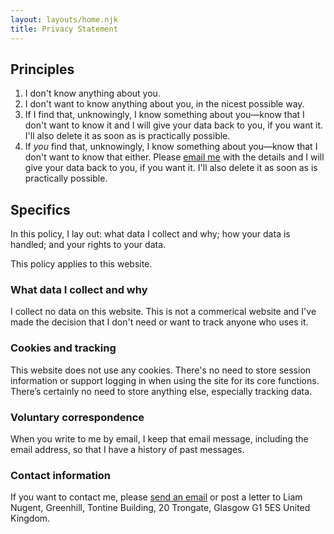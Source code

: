 ```yaml
---
layout: layouts/home.njk
title: Privacy Statement
---
```


## Principles

1. I don't know anything about you.
2. I don't want to know anything about you, in the nicest possible way.
3. If I find that, unknowingly, I know something about you—know that I don't want to know it and I will give your data back to you, if you want it. I'll also delete it as soon as is practically possible.
4. If _you_ find that, unknowingly, I know something about you—know that I don't want to know that either. Please [email me](mailto:liam@greenhilldigital.com) with the details and I will give your data back to you, if you want it. I'll also delete it as soon as is practically possible.

## Specifics

In this policy, I lay out: what data I collect and why; how your data is handled; and your rights to your data.

This policy applies to this website.

### What data I collect and why

I collect no data on this website.
This is not a commerical website and I've made the decision that I don't need or want to track anyone who uses it.

### Cookies and tracking

This website does not use any cookies. There's no need to store session information or support logging in when using the site for its core functions. There’s certainly no need to store anything else, especially tracking data.

### Voluntary correspondence
When you write to me by email, I keep that email message, including the email address, so that I have a history of past messages.

### Contact information
If you want to contact me, please [send an email](mailto:liam@greenhilldigital.com) or post a letter to Liam Nugent, Greenhill, Tontine Building, 20 Trongate, Glasgow G1 5ES United Kingdom.